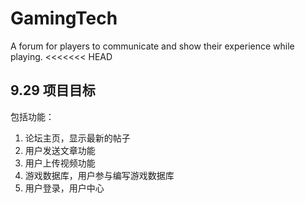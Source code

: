 # GamingTech
A forum for players to communicate and show their experience while playing.
<<<<<<< HEAD

## 9.29 项目目标

包括功能：

1. 论坛主页，显示最新的帖子
2. 用户发送文章功能
3. 用户上传视频功能
4. 游戏数据库，用户参与编写游戏数据库
5. 用户登录，用户中心
